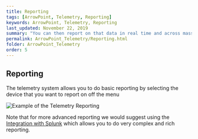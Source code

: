 ```yaml
---
title: Reporting
tags: [ArrowPoint, Telemetry, Reporting]
keywords: ArrowPoint, Telemetry, Reporting
last_updated: November 22, 2019
summary: "You can then report on that data in real time and across massive datasets of historical data, either in tool of via the Integration with Splunk"
permalink: ArrowPoint_Telemetry/Reporting.html
folder: ArrowPoint_Telemetry
order: 5
---
```


## Reporting

The telemetry system allows you to do basic reporting by selecting the device that you want to report on off the menu

![Example of the Telemetry Reporting](../images/telemetry_reporting.png)

Note that for more advanced reporting we would suggest using the [Integration with Splunk](Splunk.html) which allows you to do very complex and rich reporting.

 
